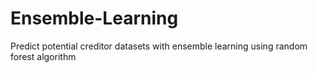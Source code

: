 # Ensemble-Learning
Predict potential creditor datasets with ensemble learning using random forest algorithm
